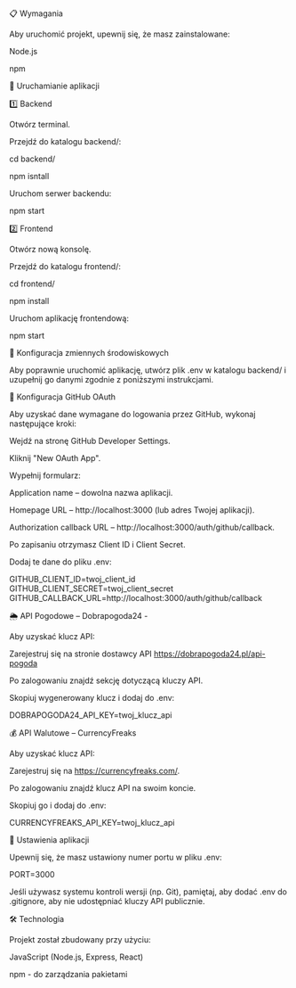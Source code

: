 📋 Wymagania

Aby uruchomić projekt, upewnij się, że masz zainstalowane:

Node.js

npm

🚀 Uruchamianie aplikacji

1️⃣ Backend

Otwórz terminal.

Przejdź do katalogu backend/:

cd backend/

npm isntall

Uruchom serwer backendu:

npm start

2️⃣ Frontend

Otwórz nową konsolę.

Przejdź do katalogu frontend/:

cd frontend/

npm install

Uruchom aplikację frontendową:

npm start

🔧 Konfiguracja zmiennych środowiskowych

Aby poprawnie uruchomić aplikację, utwórz plik .env w katalogu backend/ i uzupełnij go danymi zgodnie z poniższymi instrukcjami.

🔑 Konfiguracja GitHub OAuth

Aby uzyskać dane wymagane do logowania przez GitHub, wykonaj następujące kroki:

Wejdź na stronę GitHub Developer Settings.

Kliknij "New OAuth App".

Wypełnij formularz:

Application name – dowolna nazwa aplikacji.

Homepage URL – http://localhost:3000 (lub adres Twojej aplikacji).

Authorization callback URL – http://localhost:3000/auth/github/callback.

Po zapisaniu otrzymasz Client ID i Client Secret.

Dodaj te dane do pliku .env:

GITHUB_CLIENT_ID=twoj_client_id GITHUB_CLIENT_SECRET=twoj_client_secret GITHUB_CALLBACK_URL=http://localhost:3000/auth/github/callback

🌦 API Pogodowe – Dobrapogoda24 -

Aby uzyskać klucz API:

Zarejestruj się na stronie dostawcy API https://dobrapogoda24.pl/api-pogoda

Po zalogowaniu znajdź sekcję dotyczącą kluczy API.

Skopiuj wygenerowany klucz i dodaj do .env:

DOBRAPOGODA24_API_KEY=twoj_klucz_api

💰 API Walutowe – CurrencyFreaks

Aby uzyskać klucz API:

Zarejestruj się na https://currencyfreaks.com/.

Po zalogowaniu znajdź klucz API na swoim koncie.

Skopiuj go i dodaj do .env:

CURRENCYFREAKS_API_KEY=twoj_klucz_api

🔧 Ustawienia aplikacji

Upewnij się, że masz ustawiony numer portu w pliku .env:

PORT=3000

Jeśli używasz systemu kontroli wersji (np. Git), pamiętaj, aby dodać .env do .gitignore, aby nie udostępniać kluczy API publicznie.

🛠 Technologia

Projekt został zbudowany przy użyciu:

JavaScript (Node.js, Express, React)

npm - do zarządzania pakietami